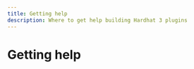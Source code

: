 ```yaml
---
title: Getting help
description: Where to get help building Hardhat 3 plugins
---
```


# Getting help
